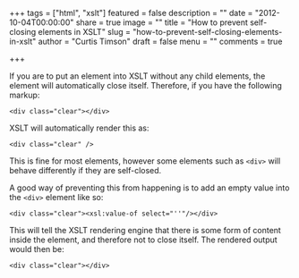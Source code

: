 +++
tags = ["html", "xslt"]
featured = false
description = ""
date = "2012-10-04T00:00:00"
share = true
image = ""
title = "How to prevent self-closing elements in XSLT"
slug = "how-to-prevent-self-closing-elements-in-xslt"
author = "Curtis Timson"
draft = false
menu = ""
comments = true

+++

If you are to put an element into XSLT without any child elements, the element will automatically close itself. Therefore, if you have the following markup:

~~~~
<div class="clear"></div>
~~~~

XSLT will automatically render this as:

~~~~
<div class="clear" />
~~~~

This is fine for most elements, however some elements such as `<div>` will behave differently if they are self-closed.

A good way of preventing this from happening is to add an empty value into the `<div>` element like so:

~~~~
<div class="clear"><xsl:value-of select="''"/></div>
~~~~

This will tell the XSLT rendering engine that there is some form of content inside the element, and therefore not to close itself. The rendered output would then be:

~~~~
<div class="clear"></div>
~~~~
